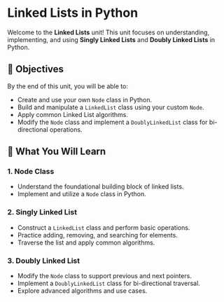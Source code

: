 # Linked Lists in Python

Welcome to the **Linked Lists** unit! This unit focuses on understanding, implementing, and using **Singly Linked Lists** and **Doubly Linked Lists** in Python.

## 📌 Objectives

By the end of this unit, you will be able to:

- Create and use your own `Node` class in Python.
- Build and manipulate a `LinkedList` class using your custom `Node`.
- Apply common Linked List algorithms.
- Modify the `Node` class and implement a `DoublyLinkedList` class for bi-directional operations.

## 📘 What You Will Learn

### 1. **Node Class**

- Understand the foundational building block of linked lists.
- Implement and utilize a `Node` class in Python.

### 2. **Singly Linked List**

- Construct a `LinkedList` class and perform basic operations.
- Practice adding, removing, and searching for elements.
- Traverse the list and apply common algorithms.

### 3. **Doubly Linked List**

- Modify the `Node` class to support previous and next pointers.
- Implement a `DoublyLinkedList` class for bi-directional traversal.
- Explore advanced algorithms and use cases.
